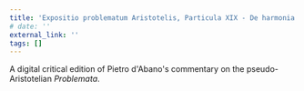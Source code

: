 ```yaml
---
title: 'Expositio problematum Aristotelis, Particula XIX - De harmonia'
# date: ''
external_link: ''
tags: []
---
```


A digital critical edition of Pietro d'Abano's commentary on the pseudo-Aristotelian _Problemata_.

<!--more-->
